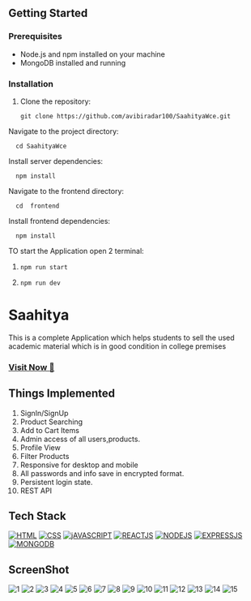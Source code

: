 ## Getting Started

### Prerequisites

- Node.js and npm installed on your machine
- MongoDB installed and running

### Installation

1. Clone the repository:

       git clone https://github.com/avibiradar100/SaahityaWce.git
   
Navigate to the project directory:

      cd SaahityaWce

Install server dependencies:

      npm install

Navigate to the frontend directory:

      cd  frontend 

Install frontend dependencies:

      npm install


TO start the Application open 2 terminal:
1.     npm run start
2.     npm run dev 

# Saahitya
This is a complete Application which helps students to sell the used academic material which is in good condition in college premises
### <a href="https://saahitya.onrender.com/" target="_blank">**Visit Now 🚀**</a>


## Things Implemented
1. SignIn/SignUp
2. Product Searching
3. Add to Cart Items
4. Admin access of all users,products.
5. Profile View
6. Filter Products
7. Responsive for desktop and mobile
8. All passwords and info save in encrypted format.
9. Persistent login state.
10. REST API


## Tech Stack
[![HTML](https://img.shields.io/badge/HTML5-E34F26?style=for-the-badge&logo=html5&logoColor=white)](https://www.w3schools.com/html/)
[![CSS](https://img.shields.io/badge/CSS3-1572B6?style=for-the-badge&logo=css3&logoColor=white)](https://www.w3schools.com/css/)
[![jAVASCRIPT](https://img.shields.io/badge/JavaScript-323330?style=for-the-badge&logo=javascript&logoColor=F7DF1E)](https://developer.mozilla.org/en-US/docs/Web/JavaScript)
[![REACTJS](https://img.shields.io/badge/react-%2320232a.svg?style=for-the-badge&logo=react&logoColor=%2361DAFB)](https://reactjs.org/)
[![NODEJS](https://img.shields.io/badge/node.js-%2343853D.svg?style=for-the-badge&logo=node-dot-js&logoColor=white)](https://nodejs.org/en/docs/)
[![EXPRESSJS](https://img.shields.io/badge/Express.js-000000?style=for-the-badge&logo=express&logoColor=white)](https://expressjs.com/)
[![MONGODB](https://img.shields.io/badge/MongoDB-4EA94B?style=for-the-badge&logo=mongodb&logoColor=white)](https://www.mongodb.com/)



## ScreenShot

![1](https://res.cloudinary.com/avicloud/image/upload/v1655638075/project%20Images/1_nl0hkq.png)
![2](https://res.cloudinary.com/avicloud/image/upload/v1655638075/project%20Images/2_i1qdmj.png)
![3](https://res.cloudinary.com/avicloud/image/upload/v1655638075/project%20Images/3_mrwd3b.png)
![4](https://res.cloudinary.com/avicloud/image/upload/v1655638075/project%20Images/4_grppjs.png)
![5](https://res.cloudinary.com/avicloud/image/upload/v1655638075/project%20Images/5_lgcbvw.png)
![6](https://res.cloudinary.com/avicloud/image/upload/v1655638075/project%20Images/6_imc449.png)
![7](https://res.cloudinary.com/avicloud/image/upload/v1655638076/project%20Images/7_badsd9.png)
![8](https://res.cloudinary.com/avicloud/image/upload/v1655638075/project%20Images/8_tqvwlf.png)
![9](https://res.cloudinary.com/avicloud/image/upload/v1655638076/project%20Images/9_oe5imj.png)
![10](https://res.cloudinary.com/avicloud/image/upload/v1655638076/project%20Images/10_f7kbph.png)
![11](https://res.cloudinary.com/avicloud/image/upload/v1655638076/project%20Images/11_y5gzgm.png)
![12](https://res.cloudinary.com/avicloud/image/upload/v1655638076/project%20Images/15_p3lr2t.png)
![13](https://res.cloudinary.com/avicloud/image/upload/v1655638076/project%20Images/12_euyzul.png)
![14](https://res.cloudinary.com/avicloud/image/upload/v1655638076/project%20Images/13_rwodq6.png)
![15](https://res.cloudinary.com/avicloud/image/upload/v1655638076/project%20Images/14_ous2qw.png)




